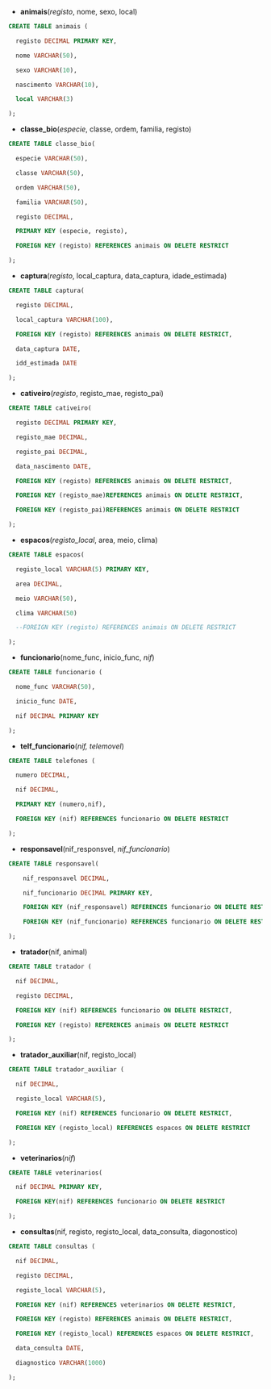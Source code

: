 - **animais**(*registo*, nome, sexo, local)  

``` SQL
CREATE TABLE animais (

  registo DECIMAL PRIMARY KEY,

  nome VARCHAR(50),

  sexo VARCHAR(10),

  nascimento VARCHAR(10),

  local VARCHAR(3)

);
```  

- **classe_bio**(*especie*, classe, ordem, familia, registo)  

``` SQL
CREATE TABLE classe_bio(

  especie VARCHAR(50),

  classe VARCHAR(50),

  ordem VARCHAR(50),

  familia VARCHAR(50),

  registo DECIMAL,

  PRIMARY KEY (especie, registo),

  FOREIGN KEY (registo) REFERENCES animais ON DELETE RESTRICT 

);
```  

- **captura**(*registo*, local_captura, data_captura, idade_estimada)  

``` SQL
CREATE TABLE captura(

  registo DECIMAL,

  local_captura VARCHAR(100),

  FOREIGN KEY (registo) REFERENCES animais ON DELETE RESTRICT,

  data_captura DATE,

  idd_estimada DATE

);

```  

- **cativeiro**(*registo*, registo_mae, registo_pai)  

``` SQL
CREATE TABLE cativeiro(

  registo DECIMAL PRIMARY KEY,

  registo_mae DECIMAL,

  registo_pai DECIMAL,

  data_nascimento DATE,

  FOREIGN KEY (registo) REFERENCES animais ON DELETE RESTRICT,

  FOREIGN KEY (registo_mae)REFERENCES animais ON DELETE RESTRICT,

  FOREIGN KEY (registo_pai)REFERENCES animais ON DELETE RESTRICT 

);
```  

- **espacos**(*registo_local*, area, meio, clima)  

``` SQL
CREATE TABLE espacos(

  registo_local VARCHAR(5) PRIMARY KEY,

  area DECIMAL,

  meio VARCHAR(50),

  clima VARCHAR(50)

  --FOREIGN KEY (registo) REFERENCES animais ON DELETE RESTRICT

);
```  

- **funcionario**(nome_func, inicio_func, *nif*)  

``` SQL
CREATE TABLE funcionario (

  nome_func VARCHAR(50),

  inicio_func DATE,

  nif DECIMAL PRIMARY KEY

);
```  

- **telf_funcionario**(*nif, telemovel*)  

``` SQL
CREATE TABLE telefones (

  numero DECIMAL,

  nif DECIMAL,

  PRIMARY KEY (numero,nif),

  FOREIGN KEY (nif) REFERENCES funcionario ON DELETE RESTRICT

);
```  

- **responsavel**(nif_responsvel, *nif_funcionario*)  

``` SQL
CREATE TABLE responsavel(

	nif_responsavel DECIMAL,

  	nif_funcionario DECIMAL PRIMARY KEY,

  	FOREIGN KEY (nif_responsavel) REFERENCES funcionario ON DELETE RESTRICT,

  	FOREIGN KEY (nif_funcionario) REFERENCES funcionario ON DELETE RESTRICT

);
```  

- **tratador**(nif, animal)  

``` SQL
CREATE TABLE tratador (

  nif DECIMAL,

  registo DECIMAL,

  FOREIGN KEY (nif) REFERENCES funcionario ON DELETE RESTRICT,

  FOREIGN KEY (registo) REFERENCES animais ON DELETE RESTRICT

);
```  

- **tratador_auxiliar**(nif, registo_local)  

``` SQL
CREATE TABLE tratador_auxiliar (

  nif DECIMAL,

  registo_local VARCHAR(5),

  FOREIGN KEY (nif) REFERENCES funcionario ON DELETE RESTRICT,

  FOREIGN KEY (registo_local) REFERENCES espacos ON DELETE RESTRICT

);
```  

- **veterinarios**(*nif*)  

``` SQL
CREATE TABLE veterinarios(

  nif DECIMAL PRIMARY KEY,

  FOREIGN KEY(nif) REFERENCES funcionario ON DELETE RESTRICT

);
```  

- **consultas**(nif, registo, registo_local, data_consulta, diagonostico)  

``` SQL
CREATE TABLE consultas (

  nif DECIMAL,

  registo DECIMAL,

  registo_local VARCHAR(5),

  FOREIGN KEY (nif) REFERENCES veterinarios ON DELETE RESTRICT,

  FOREIGN KEY (registo) REFERENCES animais ON DELETE RESTRICT,

  FOREIGN KEY (registo_local) REFERENCES espacos ON DELETE RESTRICT,

  data_consulta DATE,

  diagnostico VARCHAR(1000)

);
```
